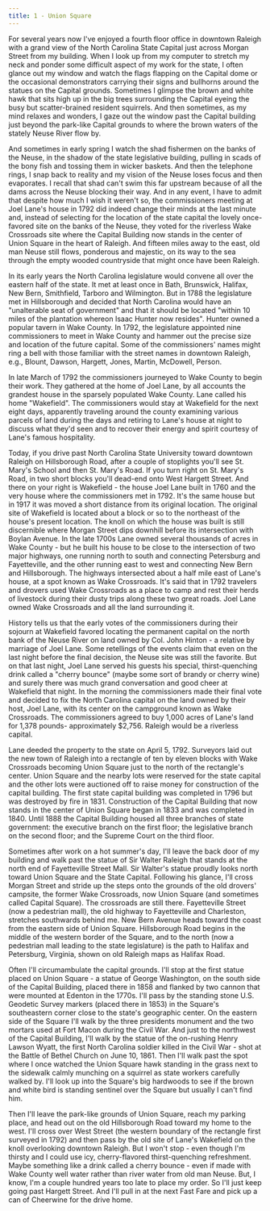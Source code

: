 ```yaml
---
title: 1 - Union Square
---
```


For several years now I've enjoyed a fourth floor office in downtown Raleigh with a grand view of the North Carolina State Capital just across Morgan Street from my building.  When I look up from my computer to stretch my neck and ponder some difficult aspect of my work for the state, I often glance out my window and watch the flags flapping on the Capital dome or the occasional demonstrators carrying their signs and bullhorns around the statues on the Capital grounds. Sometimes I glimpse the brown and white hawk that sits high up in the big trees surrounding the Capital eyeing the busy but scatter-brained resident squirrels.  And then sometimes, as my mind relaxes and wonders, I gaze out the window past the Capital building just beyond the park-like Capital grounds to where the brown waters of the stately Neuse River flow by. 

And sometimes in early spring I watch the shad fishermen on the banks of the Neuse, in the shadow of the state legislative building, pulling in scads of the bony fish and tossing them in wicker baskets. And then the telephone rings, I snap back to reality and my vision of the Neuse loses focus and then evaporates. I recall that shad can't swim this far upstream because of all the dams across the Neuse blocking their way.  And in any event, I have to admit that despite how much I wish it weren't so, the commissioners meeting at Joel Lane's house in 1792 did indeed change their minds at the last minute and, instead of selecting for the location of the state capital the lovely once-favored site on the banks of the Neuse, they voted for the riverless Wake Crossroads site where the Capital Building now stands in the center of Union Square in the heart of Raleigh. And fifteen miles away to the east, old man Neuse still flows, ponderous and majestic, on its way to the sea through the empty wooded countryside that might once have been Raleigh. 

In its early years the North Carolina legislature would convene all over the eastern half of the state. It met at least once in Bath, Brunswick, Halifax, New Bern, Smithfield, Tarboro and Wilmington. But in 1788 the legislature met in Hillsborough and decided that North Carolina would have an "unalterable seat of government" and that it should be located "within 10 miles of the plantation whereon Isaac Hunter now resides". Hunter owned a popular tavern in Wake County.  In 1792, the legislature appointed nine commissioners to meet in Wake County and hammer out the precise size and location of the future capital. Some of the commissioners' names might ring a bell with those familiar with the street names in downtown Raleigh, e.g., Blount, Dawson, Hargett, Jones, Martin, McDowell, Person. 

In late March of 1792 the commissioners journeyed to Wake County to begin their work. They gathered at the home of Joel Lane, by all accounts the grandest house in the sparsely populated Wake County.  Lane called his home "Wakefield".  The commissioners would stay at Wakefield for the next eight days, apparently traveling around the county examining various parcels of land during the days and retiring to Lane's house at night to discuss what they'd seen and to recover their energy and spirit courtesy of Lane's famous hospitality. 

Today, if you drive past North Carolina State University toward downtown Raleigh on Hillsborough Road, after a couple of stoplights you'll see St. Mary's School and then St. Mary's Road.  If you turn right on St. Mary's Road, in two short blocks you'll dead-end onto West Hargett Street.  And there on your right is Wakefield - the house Joel Lane built in 1760 and the very house where the commissioners met in 1792. It's the same house but in 1917 it was moved a short distance from its original location. The original site of Wakefield is located about a block or so to the northeast of the house's present location. The knoll on which the house was built is still discernible where Morgan Street dips downhill before its intersection with Boylan Avenue.  In the late 1700s Lane owned several thousands of acres in Wake County - but he built his house to be close to the intersection of two major highways, one running north to south and connecting Petersburg and Fayetteville, and the other running east to west and connecting New Bern and Hillsborough. The highways intersected about a half mile east of Lane's house, at a spot known as Wake Crossroads. It's said that in 1792 travelers and drovers used Wake Crossroads as a place to camp and rest their herds of livestock during their dusty trips along these two great roads. Joel Lane owned Wake Crossroads and all the land surrounding it. 

History tells us that the early votes of the commissioners during their sojourn at Wakefield favored locating the permanent capital on the north bank of the Neuse River on land owned by Col. John Hinton - a relative by marriage of Joel Lane. Some retellings of the events claim that even on the last night before the final decision, the Neuse site was still the favorite. But on that last night, Joel Lane served his guests his special, thirst-quenching drink called a "cherry bounce" (maybe some sort of brandy or cherry wine) and surely there was much grand conversation and good cheer at Wakefield that night. In the morning the commissioners made their final vote and decided to fix the North Carolina capital on the land owned by their host, Joel Lane, with its center on the campground known as Wake Crossroads. The commissioners agreed to buy 1,000 acres of Lane's land for 1,378 pounds- approximately $2,756. Raleigh would be a riverless capital. 

Lane deeded the property to the state on April 5, 1792. Surveyors laid out the new town of Raleigh into a rectangle of ten by eleven blocks with Wake Crossroads becoming Union Square just to the north of the rectangle's center.  Union Square and the nearby lots were reserved for the state capital and the other lots were auctioned off to raise money for construction of the capital building.  The first state capital building was completed in 1796 but was destroyed by fire in 1831. Construction of the Capital Building that now stands in the center of Union Square began in 1833 and was completed in 1840. Until 1888 the Capital Building housed all three branches of state government: the executive branch on the first floor; the legislative branch on the second floor; and the Supreme Court on the third floor. 

Sometimes after work on a hot summer's day, I'll leave the back door of my building and walk past the statue of Sir Walter Raleigh that stands at the north end of Fayetteville Street Mall.  Sir Walter's statue proudly looks north toward Union Square and the State Capital. Following his glance, I'll cross Morgan Street and stride up the steps onto the grounds of the old drovers' campsite, the former Wake Crossroads, now Union Square (and sometimes called Capital Square). The crossroads are still there. Fayetteville Street (now a pedestrian mall), the old highway to Fayetteville and Charleston, stretches southwards behind me. New Bern Avenue heads toward the coast from the eastern side of Union Square. Hillsborough Road begins in the middle of the western border of the Square, and to the north (now a pedestrian mall leading to the state legislature) is the path to Halifax and Petersburg, Virginia, shown on old Raleigh maps as Halifax Road. 

Often I'll circumambulate the capital grounds. I'll stop at the first statue placed on Union Square - a statue of George Washington, on the south side of the Capital Building, placed there in 1858 and flanked by two cannon that were mounted at Edenton in the 1770s. I'll pass by the standing stone U.S. Geodetic Survey markers (placed there in 1853) in the Square's southeastern corner close to the state's geographic center.  On the eastern side of the Square I'll walk by the three presidents monument and the two mortars used at Fort Macon during the Civil War. And just to the northwest of the Capital Building, I'll walk by the statue of the on-rushing Henry Lawson Wyatt, the first North Carolina soldier killed in the Civil War - shot at the Battle of Bethel Church on June 10, 1861. Then I'll walk past the spot where I once watched the Union Square hawk standing in the grass next to the sidewalk calmly munching on a squirrel as state workers carefully walked by.  I'll look up into the Square's big hardwoods to see if the brown and white bird is standing sentinel over the Square but usually I can't find him. 

Then I'll leave the park-like grounds of Union Square, reach my parking place, and head out on the old Hillsborough Road toward my home to the west. I'll cross over West Street (the western boundary of the rectangle first surveyed in 1792) and then pass by the old site of Lane's Wakefield on the knoll overlooking downtown Raleigh. But I won't stop - even though I'm thirsty and I could use icy, cherry-flavored thirst-quenching refreshment. Maybe something like a drink called a cherry bounce - even if made with Wake County well water rather than river water from old man Neuse. But, I know, I'm a couple hundred years too late to place my order.  So I'll just keep going past Hargett Street.  And I'll pull in at the next Fast Fare and pick up a can of Cheerwine for the drive home. 



